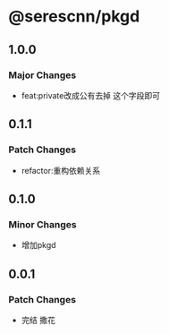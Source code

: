 # @serescnn/pkgd

## 1.0.0

### Major Changes

- feat:private改成公有去掉 这个字段即可

## 0.1.1

### Patch Changes

- refactor:重构依赖关系

## 0.1.0

### Minor Changes

- 增加pkgd

## 0.0.1

### Patch Changes

- 完结 撒花
